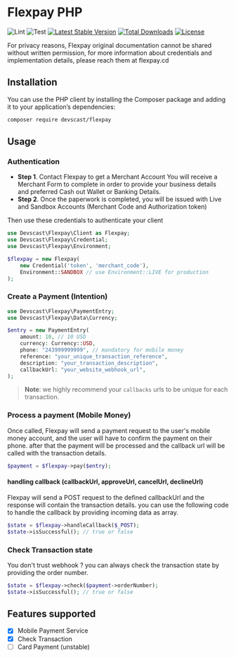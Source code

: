 # Flexpay PHP

![Lint](https://github.com/devscast/flexpay/actions/workflows/lint.yaml/badge.svg)
![Test](https://github.com/devscast/flexpay/actions/workflows/test.yaml/badge.svg)
[![Latest Stable Version](https://poser.pugx.org/devscast/flexpay/version)](https://packagist.org/packages/devscast/flexpay)
[![Total Downloads](https://poser.pugx.org/devscast/flexpay/downloads)](https://packagist.org/packages/devscast/flexpay)
[![License](https://poser.pugx.org/devscast/flexpay/license)](https://packagist.org/packages/devscast/flexpay)

For privacy reasons, Flexpay original documentation cannot be shared without written permission, for more information about credentials
and implementation details, please reach them at flexpay.cd

## Installation
You can use the PHP client by installing the Composer package and adding it to your application’s dependencies:

```bash
composer require devscast/flexpay
```
## Usage 

### Authentication
* **Step 1**. Contact Flexpay to get a Merchant Account
You will receive a Merchant Form to complete in order to provide your business details and preferred Cash out Wallet or Banking Details.
* **Step 2**. Once the paperwork is completed, you will be issued with Live and Sandbox Accounts (Merchant Code and Authorization token)

Then use these credentials to authenticate your client

```php
use Devscast\Flexpay\Client as Flexpay;
use Devscast\Flexpay\Credential;
use Devscast\Flexpay\Environment;

$flexpay = new Flexpay(
    new Credential('token', 'merchant_code'),
    Environment::SANDBOX // use Environment::LIVE for production
);
```

### Create a Payment (Intention)
```php
use Devscast\Flexpay\PaymentEntry;
use Devscast\Flexpay\Data\Currency;

$entry = new PaymentEntry(
    amount: 10, // 10 USD
    currency: Currency::USD,
    phone: "243999999999", // mandatory for mobile money
    reference: "your_unique_transaction_reference",
    description: "your_transaction_description",
    callbackUrl: "your_website_webhook_url",
);
```

> **Note**: we highly recommend your `callbacks` urls to be unique for each transaction. 

### Process a payment (Mobile Money)
Once called, Flexpay will send a payment request to the user's mobile money account, and the user will have to confirm the payment on their phone.
after that the payment will be processed and the callback url will be called with the transaction details.

```php
$payment = $flexpay->pay($entry);
```
#### **handling callback (callbackUrl, approveUrl, cancelUrl, declineUrl)**
Flexpay will send a POST request to the defined callbackUrl and the response will contain the transaction details.
you can use the following code to handle the callback by providing incoming data as array.

```php
$state = $flexpay->handleCallback($_POST);
$state->isSuccessful(); // true or false
````

### Check Transaction state
You don't trust webhook ? you can always check the transaction state by providing the order number.

```php
$state = $flexpay->check($payment->orderNumber);
$state->isSuccessful(); // true or false
```

## Features supported
- [x] Mobile Payment Service
- [x] Check Transaction
- [ ] Card Payment (unstable)
